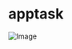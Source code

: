# apptask
![Image](https://github.com/user-attachments/assets/7b363462-f399-47e5-8e10-fd7e0c1b975e)
